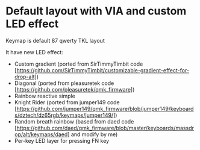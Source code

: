 # Default layout with VIA and custom LED effect

Keymap is default 87 qwerty TKL layout

It have new LED effect:

- Custom gradient (ported from SirTimmyTimbit code [https://github.com/SirTimmyTimbit/customizable-gradient-effect-for-drop-alt])
- Diagonal (ported from pleasuretek code [https://github.com/pleasuretek/qmk_firmware])
- Rainbow reactive simple
- Knight Rider (ported from jumper149 code [https://github.com/jumper149/qmk_firmware/blob/jumper149/keyboards/dztech/dz65rgb/keymaps/jumper149/])
- Random breath rainbow (based from daed code [https://github.com/daed/qmk_firmware/blob/master/keyboards/massdrop/alt/keymaps/daed] and modify by me)
- Per-key LED layer for pressing FN key
